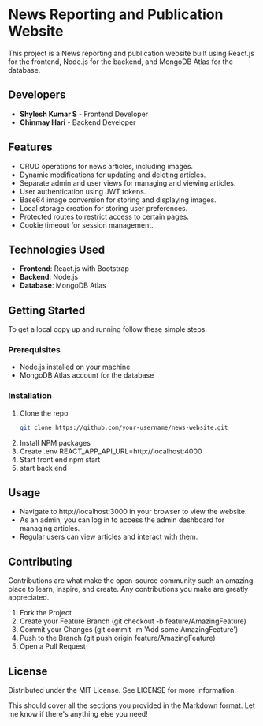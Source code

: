 # News Reporting and Publication Website

This project is a News reporting and publication website built using React.js for the frontend, Node.js for the backend, and MongoDB Atlas for the database.

## Developers

- **Shylesh Kumar S** - Frontend Developer
- **Chinmay Hari** - Backend Developer

## Features

- CRUD operations for news articles, including images.
- Dynamic modifications for updating and deleting articles.
- Separate admin and user views for managing and viewing articles.
- User authentication using JWT tokens.
- Base64 image conversion for storing and displaying images.
- Local storage creation for storing user preferences.
- Protected routes to restrict access to certain pages.
- Cookie timeout for session management.

## Technologies Used

- **Frontend**: React.js with Bootstrap
- **Backend**: Node.js
- **Database**: MongoDB Atlas

## Getting Started

To get a local copy up and running follow these simple steps.

### Prerequisites

- Node.js installed on your machine
- MongoDB Atlas account for the database

### Installation

1. Clone the repo
   ```sh
   git clone https://github.com/your-username/news-website.git
2. Install NPM packages
3. Create .env
     REACT_APP_API_URL=http://localhost:4000
4. Start front end
     npm start
5. start back end

## Usage
- Navigate to http://localhost:3000 in your browser to view the website.
- As an admin, you can log in to access the admin dashboard for managing articles.
- Regular users can view articles and interact with them.

## Contributing
Contributions are what make the open-source community such an amazing place to learn, inspire, and create. Any contributions you make are greatly appreciated.

1. Fork the Project
2. Create your Feature Branch (git checkout -b feature/AmazingFeature)
3. Commit your Changes (git commit -m 'Add some AmazingFeature')
4. Push to the Branch (git push origin feature/AmazingFeature)
5. Open a Pull Request

## License
Distributed under the MIT License. See LICENSE for more information.

This should cover all the sections you provided in the Markdown format. Let me know if there's anything else you need!

